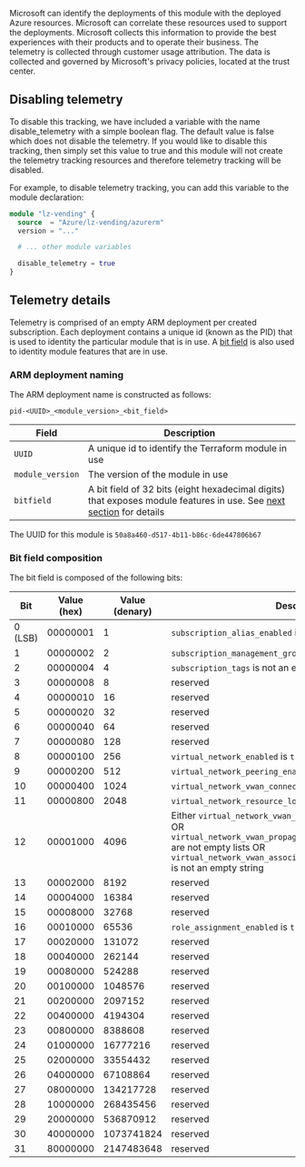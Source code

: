 <!-- markdownlint-disable MD041 -->
Microsoft can identify the deployments of this module with the deployed Azure resources.
Microsoft can correlate these resources used to support the deployments.
Microsoft collects this information to provide the best experiences with their products and to operate their business.
The telemetry is collected through customer usage attribution. The data is collected and governed by Microsoft's privacy policies, located at the trust center.

## Disabling telemetry

To disable this tracking, we have included a variable with the name disable_telemetry with a simple boolean flag.
The default value is false which does not disable the telemetry.
If you would like to disable this tracking, then simply set this value to true and this module will not create the telemetry tracking resources and therefore telemetry tracking will be disabled.

For example, to disable telemetry tracking, you can add this variable to the module declaration:

```terraform
module "lz-vending" {
  source  = "Azure/lz-vending/azurerm"
  version = "..."

  # ... other module variables

  disable_telemetry = true
}
```

## Telemetry details

Telemetry is comprised of an empty ARM deployment per created subscription.
Each deployment contains a unique id (known as the PID) that is used to identity the particular module that is in use.
A [bit field][bit_field] is also used to identity module features that are in use.

### ARM deployment naming

The ARM deployment name is constructed as follows:

`pid-<UUID>_<module_version>_<bit_field>`

| Field | Description |
| - | - |
| `UUID` | A unique id to identify the Terraform module in use |
| `module_version` | The version of the module in use |
| `bitfield` | A bit field of 32 bits (eight hexadecimal digits) that exposes module features in use. See [next section](#bit-field-composition) for details |

The UUID for this module is `50a8a460-d517-4b11-b86c-6de447806b67`

### Bit field composition

The bit field is composed of the following bits:

| Bit | Value (hex) | Value (denary) | Description |
| - | - | - | - |
| 0 (LSB) | 00000001 | 1 | `subscription_alias_enabled` is `true` |
| 1 | 00000002 | 2 | `subscription_management_group_association_enabled` is `true` |
| 2 | 00000004 | 4 | `subscription_tags` is not an empty object |
| 3 | 00000008 | 8 | reserved |
| 4 | 00000010 | 16 | reserved |
| 5 | 00000020 | 32 | reserved |
| 6 | 00000040 | 64 | reserved |
| 7 | 00000080 | 128 | reserved |
| 8 | 00000100 | 256 | `virtual_network_enabled` is `true` |
| 9 | 00000200 | 512 | `virtual_network_peering_enabled` is `true` |
| 10 | 00000400 | 1024 | `virtual_network_vwan_connection_enabled` is `true` |
| 11 | 00000800 | 2048 | `virtual_network_resource_lock_enabled` is `true` |
| 12 | 00001000 | 4096 |Either `virtual_network_vwan_propagated_routetables_labels` OR `virtual_network_vwan_propagated_routetables_resource_ids` are not empty lists OR `virtual_network_vwan_associated_routetable_resource_id` is not an empty string |
| 13 | 00002000 | 8192 | reserved |
| 14 | 00004000 | 16384 | reserved |
| 15 | 00008000 | 32768 | reserved |
| 16 | 00010000 | 65536 | `role_assignment_enabled` is `true` |
| 17 | 00020000 | 131072 | reserved|
| 18 | 00040000 | 262144 | reserved|
| 19 | 00080000 | 524288 | reserved |
| 20 | 00100000 | 1048576 | reserved |
| 21 | 00200000 | 2097152 | reserved |
| 22 | 00400000 | 4194304 | reserved |
| 23 | 00800000 | 8388608 | reserved |
| 24 | 01000000 | 16777216 | reserved |
| 25 | 02000000 | 33554432 | reserved |
| 26 | 04000000 | 67108864 | reserved |
| 27 | 08000000 | 134217728 | reserved |
| 28 | 10000000 | 268435456 | reserved |
| 29 | 20000000 | 536870912 | reserved |
| 30 | 40000000 | 1073741824 | reserved |
| 31 | 80000000 | 2147483648 | reserved |

[bit_field]: https://en.wikipedia.org/wiki/Bit_field
